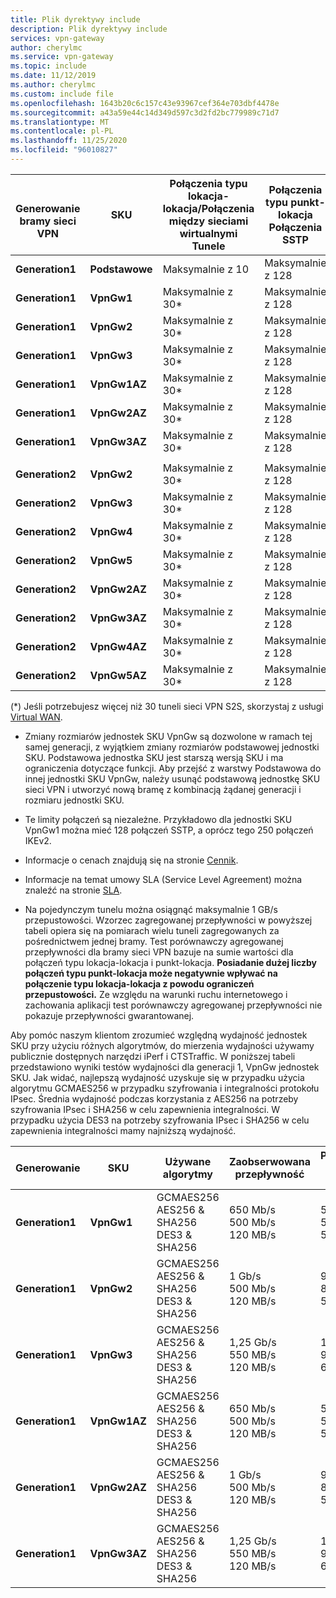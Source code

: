 ```yaml
---
title: Plik dyrektywy include
description: Plik dyrektywy include
services: vpn-gateway
author: cherylmc
ms.service: vpn-gateway
ms.topic: include
ms.date: 11/12/2019
ms.author: cherylmc
ms.custom: include file
ms.openlocfilehash: 1643b20c6c157c43e93967cef364e703dbf4478e
ms.sourcegitcommit: a43a59e44c14d349d597c3d2fd2bc779989c71d7
ms.translationtype: MT
ms.contentlocale: pl-PL
ms.lasthandoff: 11/25/2020
ms.locfileid: "96010827"
---
```

|**<br>Generowanie bramy sieci VPN <br>** |**SKU**   | **Połączenia typu lokacja-lokacja/Połączenia między sieciami wirtualnymi<br>Tunele** | **Połączenia typu punkt-lokacja<br> Połączenia SSTP** | **P2S <br> połączenia IKEv2/OpenVPN** | **Test porównawczy<br>agregowanej przepływności** | **BGP** | **Strefa nadmiarowa** |
|---            |---         | ---        | ---       | ---            | ---       | ---       | ---|
|**Generation1**|**Podstawowe**   | Maksymalnie z 10    | Maksymalnie z 128  | Nieobsługiwane  | 100 Mb/s  | Nieobsługiwane| Nie |
|**Generation1**|**VpnGw1**  | Maksymalnie z 30*   | Maksymalnie z 128  | Maksymalnie z 250       | 650 Mb/s  | Obsługiwane | Nie |
|**Generation1**|**VpnGw2**  | Maksymalnie z 30*   | Maksymalnie z 128  | Maksymalnie z 500       | 1 Gb/s    | Obsługiwane | Nie |
|**Generation1**|**VpnGw3**  | Maksymalnie z 30*   | Maksymalnie z 128  | Maksymalnie z 1000      | 1,25 Gb/s | Obsługiwane | Nie |
|**Generation1**|**VpnGw1AZ**| Maksymalnie z 30*   | Maksymalnie z 128  | Maksymalnie z 250       | 650 Mb/s  | Obsługiwane | Tak |
|**Generation1**|**VpnGw2AZ**| Maksymalnie z 30*   | Maksymalnie z 128  | Maksymalnie z 500       | 1 Gb/s    | Obsługiwane | Tak |
|**Generation1**|**VpnGw3AZ**| Maksymalnie z 30*   | Maksymalnie z 128  | Maksymalnie z 1000      | 1,25 Gb/s | Obsługiwane | Tak |
|        |            |            |           |                |           |           |     |
|**Generation2**|**VpnGw2**  | Maksymalnie z 30*   | Maksymalnie z 128  | Maksymalnie z 500       | 1,25 Gb/s | Obsługiwane | Nie |
|**Generation2**|**VpnGw3**  | Maksymalnie z 30*   | Maksymalnie z 128  | Maksymalnie z 1000      | 2,5 GB/s  | Obsługiwane | Nie |
|**Generation2**|**VpnGw4**  | Maksymalnie z 30*   | Maksymalnie z 128  | Maksymalnie z 5000      | 5 Gb/s    | Obsługiwane | Nie |
|**Generation2**|**VpnGw5**  | Maksymalnie z 30*   | Maksymalnie z 128  | Maksymalnie z 10 000      | 10 Gb/s   | Obsługiwane | Nie |
|**Generation2**|**VpnGw2AZ**| Maksymalnie z 30*   | Maksymalnie z 128  | Maksymalnie z 500       | 1,25 Gb/s | Obsługiwane | Tak |
|**Generation2**|**VpnGw3AZ**| Maksymalnie z 30*   | Maksymalnie z 128  | Maksymalnie z 1000      | 2,5 GB/s  | Obsługiwane | Tak |
|**Generation2**|**VpnGw4AZ**| Maksymalnie z 30*   | Maksymalnie z 128  | Maksymalnie z 5000      | 5 Gb/s    | Obsługiwane | Tak |
|**Generation2**|**VpnGw5AZ**| Maksymalnie z 30*   | Maksymalnie z 128  | Maksymalnie z 10 000      | 10 Gb/s   | Obsługiwane | Tak |

(*) Jeśli potrzebujesz więcej niż 30 tuneli sieci VPN S2S, skorzystaj z usługi [Virtual WAN](../articles/virtual-wan/virtual-wan-about.md).

* Zmiany rozmiarów jednostek SKU VpnGw są dozwolone w ramach tej samej generacji, z wyjątkiem zmiany rozmiarów podstawowej jednostki SKU. Podstawowa jednostka SKU jest starszą wersją SKU i ma ograniczenia dotyczące funkcji. Aby przejść z warstwy Podstawowa do innej jednostki SKU VpnGw, należy usunąć podstawową jednostkę SKU sieci VPN i utworzyć nową bramę z kombinacją żądanej generacji i rozmiaru jednostki SKU.

* Te limity połączeń są niezależne. Przykładowo dla jednostki SKU VpnGw1 można mieć 128 połączeń SSTP, a oprócz tego 250 połączeń IKEv2.

* Informacje o cenach znajdują się na stronie [Cennik](https://azure.microsoft.com/pricing/details/vpn-gateway).

* Informacje na temat umowy SLA (Service Level Agreement) można znaleźć na stronie [SLA](https://azure.microsoft.com/support/legal/sla/vpn-gateway/).

* Na pojedynczym tunelu można osiągnąć maksymalnie 1 GB/s przepustowości. Wzorzec zagregowanej przepływności w powyższej tabeli opiera się na pomiarach wielu tuneli zagregowanych za pośrednictwem jednej bramy. Test porównawczy agregowanej przepływności dla bramy sieci VPN bazuje na sumie wartości dla połączeń typu lokacja-lokacja i punkt-lokacja. **Posiadanie dużej liczby połączeń typu punkt-lokacja może negatywnie wpływać na połączenie typu lokacja-lokacja z powodu ograniczeń przepustowości.** Ze względu na warunki ruchu internetowego i zachowania aplikacji test porównawczy agregowanej przepływności nie pokazuje przepływności gwarantowanej.

Aby pomóc naszym klientom zrozumieć względną wydajność jednostek SKU przy użyciu różnych algorytmów, do mierzenia wydajności używamy publicznie dostępnych narzędzi iPerf i CTSTraffic. W poniższej tabeli przedstawiono wyniki testów wydajności dla generacji 1, VpnGw jednostek SKU. Jak widać, najlepszą wydajność uzyskuje się w przypadku użycia algorytmu GCMAES256 w przypadku szyfrowania i integralności protokołu IPsec. Średnia wydajność podczas korzystania z AES256 na potrzeby szyfrowania IPsec i SHA256 w celu zapewnienia integralności. W przypadku użycia DES3 na potrzeby szyfrowania IPsec i SHA256 w celu zapewnienia integralności mamy najniższą wydajność.

|**Generowanie**|**SKU**   | **Używane algorytmy <br>** | **Zaobserwowana przepływność <br>** | **Poobserwowane pakiety na sekundę <br>** |
|---           |---       | ---                 | ---            | ---                    |
|**Generation1**|**VpnGw1**| GCMAES256<br>AES256 & SHA256<br>DES3 & SHA256| 650 Mb/s<br>500 Mb/s<br>120 MB/s   | 58 000<br>50 000<br>50 000|
|**Generation1**|**VpnGw2**| GCMAES256<br>AES256 & SHA256<br>DES3 & SHA256| 1 Gb/s<br>500 Mb/s<br>120 MB/s | 90 000<br>80 000<br>55 000|
|**Generation1**|**VpnGw3**| GCMAES256<br>AES256 & SHA256<br>DES3 & SHA256| 1,25 Gb/s<br>550 MB/s<br>120 MB/s | 105 000<br>90 000<br>60 000|
|**Generation1**|**VpnGw1AZ**| GCMAES256<br>AES256 & SHA256<br>DES3 & SHA256| 650 Mb/s<br>500 Mb/s<br>120 MB/s   | 58 000<br>50 000<br>50 000|
|**Generation1**|**VpnGw2AZ**| GCMAES256<br>AES256 & SHA256<br>DES3 & SHA256| 1 Gb/s<br>500 Mb/s<br>120 MB/s | 90 000<br>80 000<br>55 000|
|**Generation1**|**VpnGw3AZ**| GCMAES256<br>AES256 & SHA256<br>DES3 & SHA256| 1,25 Gb/s<br>550 MB/s<br>120 MB/s | 105 000<br>90 000<br>60 000|
